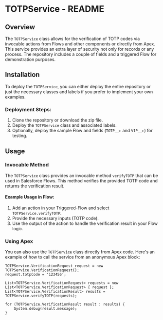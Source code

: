 # TOTPService - README

## Overview

The `TOTPService` class allows for the verification of TOTP codes via invocable actions from Flows and other components or directly from Apex. This service provides an extra layer of security not only for records or any process. The repository includes a couple of fields and a triggered Flow for demonstration purposes.

## Installation

To deploy the `TOTPService`, you can either deploy the entire repository or just the necessary classes and labels if you prefer to implement your own examples.

### Deployment Steps:

1. Clone the repository or download the zip file.
2. Deploy the `TOTPService` class and associated labels.
3. Optionally, deploy the sample Flow and fields (`TOTP__c` and `VIP__c`) for testing.

## Usage

### Invocable Method

The `TOTPService` class provides an invocable method `verifyTOTP` that can be used in Salesforce Flows. This method verifies the provided TOTP code and returns the verification result.

#### Example Usage in Flow:

1. Add an action in your Triggered-Flow and select `TOTPService.verifyTOTP`.
2. Provide the necessary inputs (TOTP code).
3. Use the output of the action to handle the verification result in your Flow logic.

### Using Apex

You can also use the `TOTPService` class directly from Apex code. Here's an example of how to call the service from an anonymous Apex block:

```apex
TOTPService.VerificationRequest request = new TOTPService.VerificationRequest();
request.totpCode = '123456';

List<TOTPService.VerificationRequest> requests = new List<TOTPService.VerificationRequest> { request };
List<TOTPService.VerificationResult> results = TOTPService.verifyTOTP(requests);

for (TOTPService.VerificationResult result : results) {
    System.debug(result.message);
}
